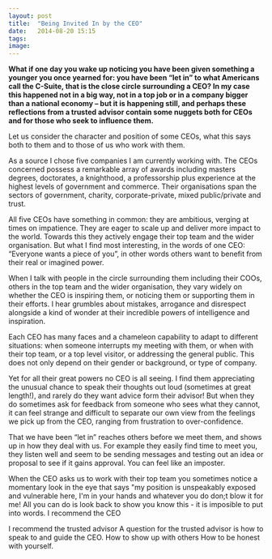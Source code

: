 ```yaml
---
layout: post
title:  "Being Invited In by the CEO"
date:   2014-08-20 15:15
tags: 
image: 
---
```


**What if one day you wake up noticing you have been given something a younger you once yearned for: you have been “let in” to what Americans call the C-Suite, that is the close circle surrounding a CEO? In my case this happened not in a big way, not in a top job or in a company bigger than a national economy – but it is happening still, and perhaps these reflections from a trusted advisor contain some nuggets both for CEOs and for those who seek to influence them.**

Let us consider the character and position of some CEOs, what this says both to them and to those of us who work with them. 

As a source I chose five companies I am currently working with. The CEOs concerned possess a remarkable array of awards including masters degrees, doctorates, a knighthood, a professorship plus experience at the highest levels of government and commerce. Their organisations span the sectors of government, charity, corporate-private, mixed public/private and trust. 

All five CEOs have something in common: they are ambitious, verging at times on impatience. They are eager to scale up and deliver more impact to the world. Towards this they actively engage their top team and the wider organisation. But what I find most interesting, in the words of one CEO: “Everyone wants a piece of you”, in other words others want to benefit from their real or imagined power.

When I talk with people in the circle surrounding them including their COOs, others in the top team and the wider organisation, they vary widely on whether the CEO is inspiring them, or noticing them or supporting them in their efforts. I hear grumbles about mistakes, arrogance and disrespect alongside a kind of wonder at their incredible powers of intelligence and inspiration. 

Each CEO has many faces and a chameleon capability to adapt to different situations: when someone interrupts my meeting with them, or when with their top team, or a top level visitor, or addressing the general public. This does not only depend on their gender or background, or type of company. 

Yet for all their great powers no CEO is all seeing. I find them appreciating the unusual chance to speak their thoughts out loud (sometimes at great length!), and rarely do they want advice form their advisor! But when they do sometimes ask for feedback from someone who sees what they cannot, it can feel strange and difficult to separate our own view from the feelings we pick up from the CEO, ranging from frustration to over-confidence. 

That we have been “let in” reaches others before we meet them, and shows up in how they deal with us. For example they easily find time to meet you, they listen well and seem to be sending messages and testing out an idea or proposal to see if it gains approval. You can feel like an imposter.

When the CEO asks us to work with their top team you sometimes notice a momentary look in the eye that says "my position is unspeakably exposed and vulnerable here, I'm in your hands and whatever you do don;t blow it for me! All you can do is look back to show you know this - it is imposible to put into words.
I recommend the CEO 

I recommend the trusted advisor
A question for the trusted advisor is how to speak to and guide the CEO. 
How to show up with others
How to be honest with yourself.

 

